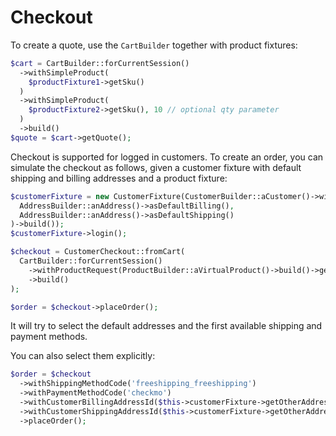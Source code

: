 # Checkout

To create a quote, use the `CartBuilder` together with product fixtures:

```php
$cart = CartBuilder::forCurrentSession()
  ->withSimpleProduct(
    $productFixture1->getSku()
  )
  ->withSimpleProduct(
    $productFixture2->getSku(), 10 // optional qty parameter
  )
  ->build()
$quote = $cart->getQuote();
```

Checkout is supported for logged in customers. To create an order, you can simulate the checkout as follows, given a
customer fixture with default shipping and billing addresses and a product fixture:

```php
$customerFixture = new CustomerFixture(CustomerBuilder::aCustomer()->withAddresses(
  AddressBuilder::anAddress()->asDefaultBilling(),
  AddressBuilder::anAddress()->asDefaultShipping()
)->build());
$customerFixture->login();

$checkout = CustomerCheckout::fromCart(
  CartBuilder::forCurrentSession()
    ->withProductRequest(ProductBuilder::aVirtualProduct()->build()->getSku())
    ->build()
);

$order = $checkout->placeOrder();
```

It will try to select the default addresses and the first available shipping and payment methods.

You can also select them explicitly:

```php
$order = $checkout
  ->withShippingMethodCode('freeshipping_freeshipping')
  ->withPaymentMethodCode('checkmo')
  ->withCustomerBillingAddressId($this->customerFixture->getOtherAddressId())
  ->withCustomerShippingAddressId($this->customerFixture->getOtherAddressId())
  ->placeOrder();
```
